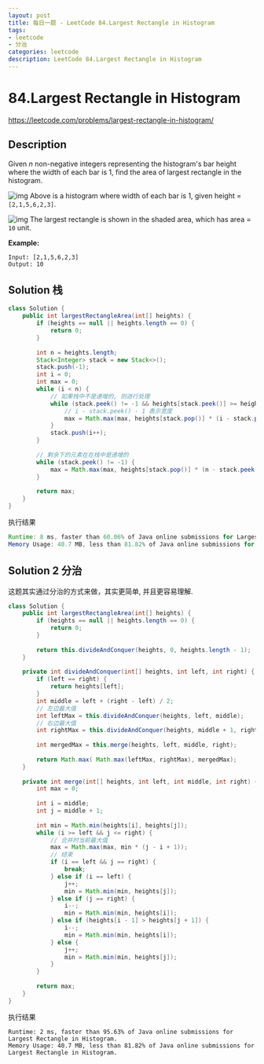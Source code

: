 ```yaml
---
layout: post
title: 每日一题 - LeetCode 84.Largest Rectangle in Histogram
tags:
- leetcode
- 分治
categories: leetcode
description: LeetCode 84.Largest Rectangle in Histogram
---
```


# 84.Largest Rectangle in Histogram

https://leetcode.com/problems/largest-rectangle-in-histogram/



## Description

Given *n* non-negative integers representing the histogram's bar height where the width of each bar is 1, find the area of largest rectangle in the histogram.

 

![img](https://assets.leetcode.com/uploads/2018/10/12/histogram.png)
Above is a histogram where width of each bar is 1, given height = `[2,1,5,6,2,3]`.

 

![img](https://assets.leetcode.com/uploads/2018/10/12/histogram_area.png)
The largest rectangle is shown in the shaded area, which has area = `10` unit.

 

**Example:**

```
Input: [2,1,5,6,2,3]
Output: 10
```



## Solution 栈

```java
class Solution {
    public int largestRectangleArea(int[] heights) {
        if (heights == null || heights.length == 0) {
            return 0;
        }
        
        int n = heights.length;
        Stack<Integer> stack = new Stack<>();
        stack.push(-1);
        int i = 0;
        int max = 0;
        while (i < n) {
            // 如果栈中不是递增的, 则进行处理
            while (stack.peek() != -1 && heights[stack.peek()] >= heights[i]) {
                // i - stack.peek() - 1 表示宽度
                max = Math.max(max, heights[stack.pop()] * (i - stack.peek() - 1));
            }
            stack.push(i++);            
        }
        
        // 剩余下的元素在在栈中是递增的
        while (stack.peek() != -1) {
            max = Math.max(max, heights[stack.pop()] * (n - stack.peek() - 1));
        }
        
        return max;
    }
}
```

执行结果

```java
Runtime: 8 ms, faster than 60.06% of Java online submissions for Largest Rectangle in Histogram.
Memory Usage: 40.7 MB, less than 81.82% of Java online submissions for Largest Rectangle in Histogram.
```



## Solution 2 分治

这题其实通过分治的方式来做，其实更简单, 并且更容易理解.

```java
class Solution {
    public int largestRectangleArea(int[] heights) {
        if (heights == null || heights.length == 0) {
            return 0;
        }
        
        return this.divideAndConquer(heights, 0, heights.length - 1);
    }
    
    private int divideAndConquer(int[] heights, int left, int right) {
        if (left == right) {
            return heights[left];
        }
        int middle = left + (right - left) / 2;
        // 左边最大值
        int leftMax = this.divideAndConquer(heights, left, middle);
        // 右边最大值
        int rightMax = this.divideAndConquer(heights, middle + 1, right);
        
        int mergedMax = this.merge(heights, left, middle, right);
        
        return Math.max( Math.max(leftMax, rightMax), mergedMax);
    }
    
    private int merge(int[] heights, int left, int middle, int right) {
        int max = 0;
        
        int i = middle;
        int j = middle + 1;
        
        int min = Math.min(heights[i], heights[j]);
        while (i >= left && j <= right) {   
            // 合并时当前最大值
            max = Math.max(max, min * (j - i + 1));
            // 结束
            if (i == left && j == right) {
                break;  
            } else if (i == left) {
                j++;                
                min = Math.min(min, heights[j]);
            } else if (j == right) {
                i--;
                min = Math.min(min, heights[i]);
            } else if (heights[i - 1] > heights[j + 1]) {
                i--;
                min = Math.min(min, heights[i]);
            } else {
                j++;
                min = Math.min(min, heights[j]);
            }
        }
        
        return max;
    }
}
```

执行结果

```
Runtime: 2 ms, faster than 95.63% of Java online submissions for Largest Rectangle in Histogram.
Memory Usage: 40.7 MB, less than 81.82% of Java online submissions for Largest Rectangle in Histogram.
```

